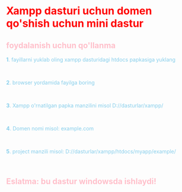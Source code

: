 <!DOCTYPE html>
<html lang="en">
<head>
    <meta charset="UTF-8">
    <meta http-equiv="X-UA-Compatible" content="IE=edge">
    <meta name="viewport" content="width=device-width, initial-scale=1.0">
    <title>Document</title>
    <style>
        h1{
            color: red;
        }
        p{
            color: skyblue;
        }
        h2{
            color: pink;
        }
    </style>
</head>
<body>
    <h1>Xampp dasturi uchun domen qo'shish uchun mini dastur</h1>
    <h2>foydalanish uchun qo'llanma</h2>
    <p><strong>1</strong>. fayillarni yuklab oling xampp dasturidagi htdocs papkasiga yuklang </p>
    <br>
    <p><strong>2</strong>. browser yordamida fayilga boring </p>
    <br>
    <p><strong>3</strong>. Xampp o'rnatilgan papka manzilini misol D://dasturlar/xampp/ </p>
    <br>
    <p><strong>4</strong>. Domen nomi misol: example.com </p>
    <br>
    <p><strong>5</strong>. project manzili misol: D://dasturlar/xampp/htdocs/myapp/example/ </p>
    <br>
    <h2>Eslatma: bu dastur windowsda ishlaydi!</h2>

</body>
</html>
